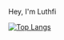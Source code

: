 Hey, I'm Luthfi

[![Top Langs](https://github-readme-stats.vercel.app/api/top-langs/?username=LuthMC&layout=compact&bg_color=22272E&border_color=444C56&border_radius=6&text_color=ADBAC7)](https://github.com/anuraghazra/github-readme-stats)
